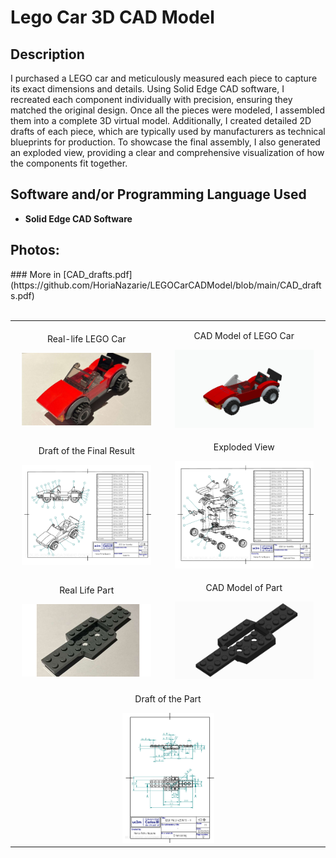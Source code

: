 <h1>Lego Car 3D CAD Model</h1>

<h2>Description</h2>
I purchased a LEGO car and meticulously measured each piece to capture its exact dimensions and details. Using Solid Edge CAD software, I recreated each component individually with precision, ensuring they matched the original design. Once all the pieces were modeled, I assembled them into a complete 3D virtual model. Additionally, I created detailed 2D drafts of each piece, which are typically used by manufacturers as technical blueprints for production. To showcase the final assembly, I also generated an exploded view, providing a clear and comprehensive visualization of how the components fit together.
<br />


<h2>Software and/or Programming Language Used</h2>

- <b>Solid Edge CAD Software</b>

<h2>Photos:</h2>
### More in [CAD_drafts.pdf](https://github.com/HoriaNazarie/LEGOCarCADModel/blob/main/CAD_drafts.pdf)
<br />
<br />

<table align="center">
  <tr>
    <td align="center">
      <p>Real-life LEGO Car</p>
      <img src="https://github.com/HoriaNazarie/LEGOCarCADModel/blob/main/Photos/CAD_project_real.JPG?raw=true" 
           height="90%" width="90%" alt="Real-life LEGO Car"/>
    </td>
    <td align="center">
      <p>CAD Model of LEGO Car</p>
      <img src="https://github.com/HoriaNazarie/LEGOCarCADModel/blob/main/Photos/CAD_project_final.jpg?raw=true" 
           height="90%" width="90%" alt="CAD Model of LEGO Car"/>
    </td>
  </tr>
 <tr>
    <td align="center">
      <p>Draft of the Final Result</p>
      <img src="https://github.com/HoriaNazarie/LEGOCarCADModel/blob/main/Photos/CAD_drafts_final.jpg?raw=true" 
           height="90%" width="90%" alt="Real-life LEGO Car"/>
    </td>
    <td align="center">
      <p>Exploded View</p>
      <img src="https://github.com/HoriaNazarie/LEGOCarCADModel/blob/main/Photos/CAD_drafts_explode.jpg?raw=true" 
           height="90%" width="90%" alt="CAD Model of LEGO Car"/>
    </td>
  </tr>
 <tr>
    <td align="center">
      <p>Real Life Part</p>
      <img src="https://github.com/HoriaNazarie/LEGOCarCADModel/blob/main/Photos/CAD_real_base.JPG?raw=true" 
           height="90%" width="90%" alt="Real-life LEGO Car"/>
    </td>
    <td align="center">
      <p>CAD Model of Part</p>
      <img src="https://github.com/HoriaNazarie/LEGOCarCADModel/blob/main/Photos/CAD_par_base.JPG?raw=true" 
           height="90%" width="90%" alt="CAD Model of LEGO Car"/>
    </td>
  </tr>
  <tr>
    <td colspan="2" align="center">
      <p>Draft of the Part</p>
      <img src="https://github.com/HoriaNazarie/LEGOCarCADModel/blob/main/Photos/CAD_drafts_base.jpg?raw=true" 
           height="30%" width="30%" alt="Draft of the Part"/>
    </td>
  </tr>
 
</table>



<!--
 ```diff
- text in red
+ text in green
! text in orange
# text in gray
@@ text in purple (and bold)@@
```
--!>
